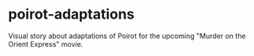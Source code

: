 # poirot-adaptations

Visual story about adaptations of Poirot for the upcoming "Murder on the Orient Express" movie.